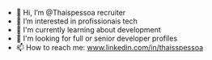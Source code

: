 - 👋 Hi, I’m @Thaispessoa recruiter
- 👀 I’m interested in profissionais tech
- 🌱 I'm currently learning about development
- 💞️ I'm looking for full or senior developer profiles
- 📫 How to reach me: www.linkedin.com/in/thaisspessoa
